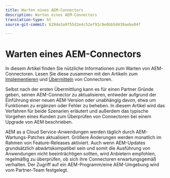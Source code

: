 ```yaml
---
title: Warten eines AEM-Connectors
description: Warten eines AEM-Connectors
translation-type: ht
source-git-commit: 629de3a9f55d2e4c52ef91c9e0bb5d439aebe84f

---
```



Warten eines AEM-Connectors
============================

In diesem Artikel finden Sie nützliche Informationen zum Warten von AEM-Connectoren. Lesen Sie diese zusammen mit den Artikeln zum [Implementieren](implement.md) und [Übermitteln](submit.md) von Connectoren.

Selbst nach der ersten Übermittlung kann es für einen Partner Gründe geben, seinen AEM-Connector zu aktualisieren, entweder aufgrund der Einführung einer neuen AEM-Version oder unabhängig davon, etwa um Funktionen zu ergänzen oder Fehler zu beheben. In diesem Artikel wird das Verfahren für beide Szenarien erläutert und außerdem das typische Vorgehen eines Kunden zum Überprüfen von Connectoren bei einem Upgrade von AEM beschrieben.

AEM as a Cloud Service-Anwendungen werden täglich durch AEM-Wartungs-Patches aktualisiert. Größere Änderungen werden monatlich im Rahmen von Feature-Releases aktiviert. Auch wenn AEM-Updates grundsätzlich abwärtskompatibel sein und somit die Ausführung von Anwendungen nicht beeinträchtigen sollten, wird Anbietern empfohlen, regelmäßig zu überprüfen, ob sich ihre Connectoren erwartungsgemäß verhalten. Der Zugriff auf ein AEM-Programm/eine AEM-Umgebung wird vom Partner-Team festgelegt.